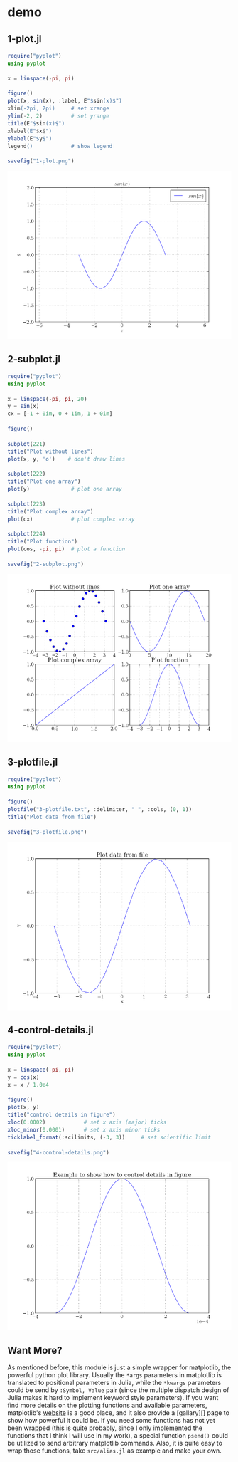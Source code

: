 # demo

## 1-plot.jl

```julia
require("pyplot")
using pyplot

x = linspace(-pi, pi)

figure()
plot(x, sin(x), :label, E"$sin(x)$")
xlim(-2pi, 2pi)     # set xrange
ylim(-2, 2)         # set yrange
title(E"$sin(x)$")
xlabel(E"$x$")
ylabel(E"$y$")
legend()            # show legend

savefig("1-plot.png")
```

![1-plot.png](1-plot.png)

## 2-subplot.jl

```julia
require("pyplot")
using pyplot

x = linspace(-pi, pi, 20)
y = sin(x)
cx = [-1 + 0im, 0 + 1im, 1 + 0im]

figure()

subplot(221)
title("Plot without lines")
plot(x, y, 'o')    # don't draw lines

subplot(222)
title("Plot one array")
plot(y)             # plot one array

subplot(223)
title("Plot complex array")
plot(cx)            # plot complex array

subplot(224)
title("Plot function")
plot(cos, -pi, pi)  # plot a function

savefig("2-subplot.png")
```

![2-subplot.png](2-subplot.png)

## 3-plotfile.jl

```julia
require("pyplot")
using pyplot

figure()
plotfile("3-plotfile.txt", :delimiter, " ", :cols, (0, 1))
title("Plot data from file")

savefig("3-plotfile.png")
```

![3-plotfile.png](3-plotfile.png)

## 4-control-details.jl

```julia
require("pyplot")
using pyplot

x = linspace(-pi, pi)
y = cos(x)
x = x / 1.0e4

figure()
plot(x, y)
title("control details in figure")
xloc(0.0002)            # set x axis (major) ticks
xloc_minor(0.0001)      # set x axis minor ticks
ticklabel_format(:scilimits, (-3, 3))     # set scientific limit

savefig("4-control-details.png")
```

![4-control-details.png](4-control-details.png)

## Want More?

As mentioned before, this module is just a simple wrapper for
matplotlib, the powerful python plot library. Usually the `*args`
parameters in matplotlib is translated to positional parameters in
Julia, while the `*kwargs` parameters could be send by `:Symbol, Value`
pair (since the multiple dispatch design of Julia makes it hard to
implement keyword style parameters). If you want find more details on
the plotting functions and available parameters, matplotlib's
[website][mpl] is a good place, and it also provide a [gallary][] page
to show how powerful it could be. If you need some functions has not yet
been wrapped (this is quite probably, since I only implemented the
functions that I think I will use in my work), a special function
`psend()` could be utilized to send arbitrary matplotlib commands. Also,
it is quite easy to wrap those functions, take `src/alias.jl` as example
and make your own.

[mpl]: http://matplotlib.org/
[gallery]: http://matplotlib.org/gallery.html
